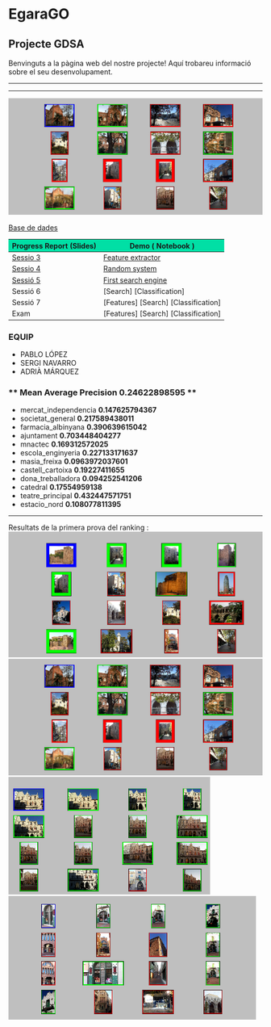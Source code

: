 # EgaraGO
## Projecte GDSA

Benvinguts a la pàgina web del nostre projecte!
Aquí trobareu informació sobre el seu desenvolupament.

***

***  
<img src="https://github.com/gdsa-upc/EgaraGO/blob/gh-pages/images/Pantallazo-2016-12-09%2011-44-26.png">

[Base de dades](https://drive.google.com/file/d/0Byn5dvrToz7gRktaQUUyMVYtUmM/view)


<table> 
        <thead>
        <tr>
              <th BGCOLOR="#01DFA5">Progress Report (Slides)</th>
              <th BGCOLOR="#01DFA5">Demo ( Notebook )</th>
           </tr>
           </thead>
           <tbody >
           <tr>
              <td> <a href=" https://docs.google.com/presentation/d/1UeMRaRQHtqzRAGYTKyew4l1ZVFne8FykBzHa77rgHTE/edit#slide=id.p" > Sessio 3</a> </td>
              <td> <a href= "https://github.com/gdsa-upc/EgaraGO/blob/master/Sessio3/PrimerScript.ipynb2"> Feature extractor</a> </td>
          </tr>
          <tr>
              <td><a href="https://docs.google.com/presentation/d/1FElw3wB09kewor5mdKbvPPm-bbtXHXuGJ7aZfIRPLeA/edit#slide=id.g19dadb106c_0_59" > Sessio 4</a></td>
              <td> <a href="https://github.com/gdsa-upc/EgaraGO/tree/master/Sessio4" >Random system </a></td>
          </tr>
          <tr>
              <td><a href="https://docs.google.com/presentation/d/1fBsOT1efNTmQegLOExFy2-xjiymivh_vvsCnBiclJPw/edit#slide=id.g1a029ee159_2_22" > Sessió 5 </a></td>
              <td> <a href="https://github.com/gdsa-upc/EgaraGO/blob/master/Sessio5/sesion5.ipynb">First search engine</a></td>
          </tr>
          <tr>
              <td>Sessió 6</td>
              <td>[Search] [Classification]</td>
          </tr>
           <tr>
              <td>Sessió 7</td>
              <td>[Features] [Search] [Classification]</td>
          </tr>
          <tr>
              <td>Exam</td>
              <td>[Features] [Search] [Classification]</td>
          </tr>
          </tbody>
        </table>
   
### **EQUIP** 
* PABLO LÓPEZ 
* SERGI NAVARRO 
* ADRIÀ MÁRQUEZ

### ** Mean Average Precision 0.24622898595 **
* mercat_independencia <b>0.147625794367</b>
* societat_general <b>0.217589438011</b>
* farmacia_albinyana <b>0.390639615042</b>
* ajuntament <b>0.703448404277</b>
* mnactec <b>0.169312572025</b>
* escola_enginyeria <b>0.227133171637</b>
* masia_freixa <b>0.0963972037601</b>
* castell_cartoixa <b>0.19227411655</b>
* dona_treballadora <b>0.094252541206</b>
* catedral <b>0.17554959138</b>
* teatre_principal <b>0.432447571751</b>
* estacio_nord <b>0.108077811395</b>

***
Resultats de la primera prova del ranking :
![foto](https://github.com/gdsa-upc/EgaraGO/blob/gh-pages/images/Pantallazo-2016-12-09%2011-37-16.png?raw=true  ) ![foto](https://github.com/gdsa-upc/EgaraGO/blob/gh-pages/images/Pantallazo-2016-12-09%2011-44-26.png?raw=true ) ![foto](https://github.com/gdsa-upc/EgaraGO/blob/gh-pages/images/Pantallazo-2016-12-09%2011-44-32.png?raw=true ) ![foto](https://github.com/gdsa-upc/EgaraGO/blob/gh-pages/images/Pantallazo-2016-12-09%2011-44-36.png?raw=true )
